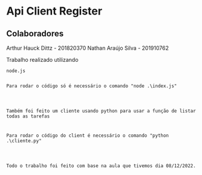 # Api Client Register

## Colaboradores
<a>Arthur Hauck Dittz - 201820370</a>
<a>Nathan Araújo Silva - 201910762</a>

<p>Trabalho realizado utilizando <pre><code><span>node.js</span></code</pre>

<p>Para rodar o código só é necessário o comando "node .\index.js"</p>

<p>Também foi feito um cliente usando python para usar a função de listar todas as tarefas</p>
<p>Para rodar o código do client é necessário o comando "python .\cliente.py"</p>

<p>Todo o trabalho foi feito com base na aula que tivemos dia 08/12/2022.</p>
 
